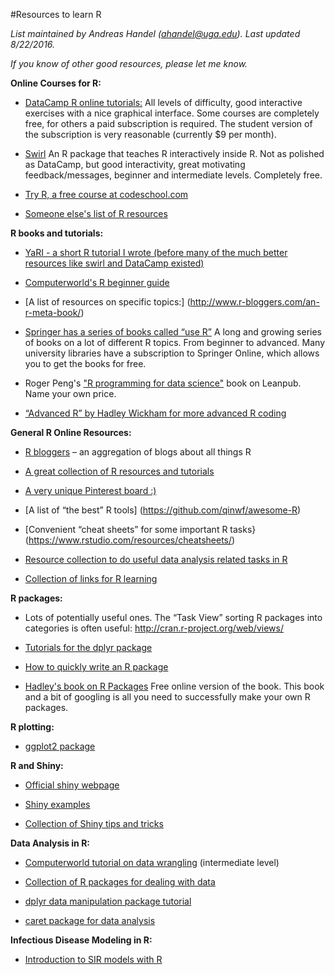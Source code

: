 #Resources to learn R

*List maintained by Andreas Handel (ahandel@uga.edu). Last updated 8/22/2016.*

*If you know of other good resources, please let me know.*

**Online Courses for R:**

-   [DataCamp R online tutorials:](https://www.datacamp.com/)
    All levels of difficulty, good interactive exercises with a nice graphical interface. Some courses are completely free, for others a paid subscription is required. The student version of the subscription is very reasonable (currently $9 per month).

-   [Swirl](http://swirlstats.com/) 
	An R package that teaches R interactively inside R. Not as polished as DataCamp, but good interactivity, great motivating feedback/messages, beginner and intermediate levels. Completely free.

-   [Try R, a free course at codeschool.com](https://www.codeschool.com/courses/try-r)

-   [Someone else's list of R resources](http://www.r-bloggers.com/moocs-and-courses-to-learn-r/)
 
**R books and tutorials:**

-   [YaRI - a short R tutorial I wrote (before many of the much better resources like swirl and DataCamp existed)](http://handelgroup.uga.edu/resources_teaching/)

-   [Computerworld's R beginner guide](http://www.computerworld.com/s/article/9239625/Beginner\_s\_guide\_to\_R\_Introduction) 

-   [A list of resources on specific topics:] (http://www.r-bloggers.com/an-r-meta-book/)

-   [Springer has a series of books called “use R”](http://www.springer.com/series/6991) 
	A long and growing series of books on a lot of different R topics. From beginner to advanced. Many university libraries have a subscription to Springer Online, which allows you to get the books for free.

- 	Roger Peng's ["R programming for data science"](https://leanpub.com/rprogramming) book on Leanpub. Name your own price.	
	
-   [“Advanced R” by Hadley Wickham for more advanced R coding](http://adv-r.had.co.nz/)


**General R Online Resources:**

-   [R bloggers](r-bloggers.com) – an aggregation of blogs about all things R

-   [A great collection of R resources and tutorials](http://www.ats.ucla.edu/stat/r/)

-   [A very unique Pinterest board :) ](http://www.pinterest.com/zellner/fun-projects-for-r/)

-   [A list of “the best” R tools] (https://github.com/qinwf/awesome-R)

-   [Convenient “cheat sheets” for some important R tasks}(https://www.rstudio.com/resources/cheatsheets/)

-   [Resource collection to do useful data analysis related tasks in R](http://rddj.info/)

-   [Collection of links for R learning](http://blog.revolutionanalytics.com/2015/10/learning-r-oct-2015.html)


**R packages:**

-   Lots of potentially useful ones. The “Task View” sorting R packages
    into categories is often useful:
    <http://cran.r-project.org/web/views/>

-   [Tutorials for the dplyr package](http://rpubs.com/justmarkham/)

-   [How to quickly write an R package](http://hilaryparker.com/2014/04/29/writing-an-r-package-from-scratch/)

-   [Hadley's book on R Packages](http://r-pkgs.had.co.nz/)
	Free online version of the book. This book and a bit of googling is all you need to successfully make your own R packages. 

	
**R plotting:**

-   [ggplot2 package](http://ggplot2.org/)


**R and Shiny:**

-   [Official shiny webpage](http://shiny.rstudio.com/)

-   [Shiny examples](http://www.showmeshiny.com/)

-   [Collection of Shiny tips and tricks](https://github.com/daattali/advanced-shiny)


**Data Analysis in R:**

-   [Computerworld tutorial on data wrangling](http://www.computerworld.com/s/article/9243391/4\_data\_wrangling\_tasks\_in\_R\_for\_advanced\_beginners)
    (intermediate level)

-   [Collection of R packages for dealing with data](http://www.computerworld.com/article/2921176/business-intelligence/great-r-packages-for-data-import-wrangling-visualization.html)

	
-   [dplyr data manipulation package tutorial](http://www.r-bloggers.com/hands-on-dplyr-tutorial-for-faster-data-manipulation-in-r/)

-   [caret package for data analysis](http://topepo.github.io/caret/index.html)


**Infectious Disease Modeling in R:**

-   [Introduction to SIR models with R](http://sherrytowers.com/2012/12/11/simple-epidemic-modelling-with-an-sir-model/)
